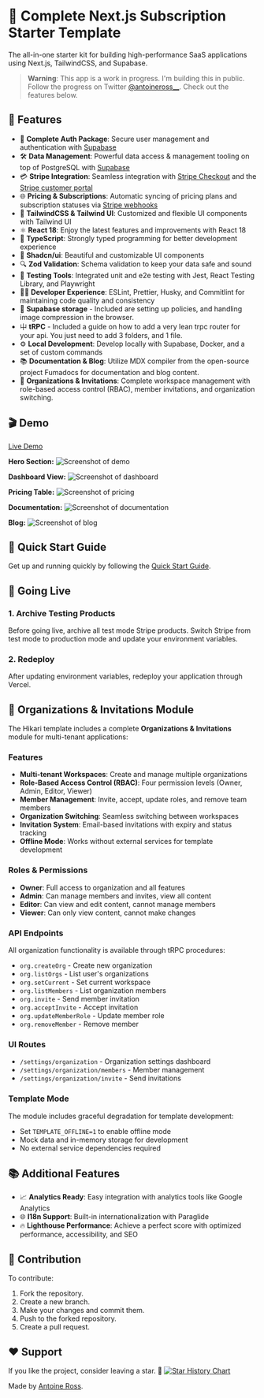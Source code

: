# 🚀 Complete Next.js Subscription Starter Template

The all-in-one starter kit for building high-performance SaaS applications using Next.js, TailwindCSS, and Supabase.

> **Warning**: This app is a work in progress. I'm building this in public. Follow the progress on Twitter [@antoineross\_\_](https://twitter.com/antoineross__). Check out the features below.

## 🎉 Features

- 🔐 **Complete Auth Package**: Secure user management and authentication with [Supabase](https://supabase.io/docs/guides/auth)
- 🛠️ **Data Management**: Powerful data access & management tooling on top of PostgreSQL with [Supabase](https://supabase.io/docs/guides/database)
- 💳 **Stripe Integration**: Seamless integration with [Stripe Checkout](https://stripe.com/docs/payments/checkout) and the [Stripe customer portal](https://stripe.com/docs/billing/subscriptions/customer-portal)
- 🌐 **Pricing & Subscriptions**: Automatic syncing of pricing plans and subscription statuses via [Stripe webhooks](https://stripe.com/docs/webhooks)
- 🌈 **TailwindCSS & Tailwind UI**: Customized and flexible UI components with Tailwind UI
- ⚛️ **React 18**: Enjoy the latest features and improvements with React 18
- 📘 **TypeScript**: Strongly typed programming for better development experience
- 🎨 **Shadcn/ui**: Beautiful and customizable UI components
- 🔍 **Zod Validation**: Schema validation to keep your data safe and sound
- 🧪 **Testing Tools**: Integrated unit and e2e testing with Jest, React Testing Library, and Playwright
- 🧑‍💻 **Developer Experience**: ESLint, Prettier, Husky, and Commitlint for maintaining code quality and consistency
- 📀 **Supabase storage** - Included are setting up policies, and handling image compression in the browser.
- ⼬ **tRPC** - Included a guide on how to add a very lean trpc router for your api. You just need to add 3 folders, and 1 file.
- ⚙️ **Local Development**: Develop locally with Supabase, Docker, and a set of custom commands
- 📚 **Documentation & Blog**: Utilize MDX compiler from the open-source project Fumadocs for documentation and blog content.
- 🏢 **Organizations & Invitations**: Complete workspace management with role-based access control (RBAC), member invitations, and organization switching.

## 🎬 Demo

[Live Demo](https://hikari.antoineross.com/)

**Hero Section:** ![Screenshot of demo](./public/hikari-landingpage.png)

**Dashboard View:** ![Screenshot of dashboard](./public/hikari-dashboard.png)

**Pricing Table:** ![Screenshot of pricing](./public/hikari-pricing.png)

**Documentation:** ![Screenshot of documentation](./public/hikari-documentation.png)

**Blog:** ![Screenshot of blog](./public/hikari-blog.png)

## 📄 Quick Start Guide

Get up and running quickly by following the [Quick Start Guide](https://hikari.antoineross.com/docs/quick-start).

## 🚀 Going Live

### **1. Archive Testing Products**

Before going live, archive all test mode Stripe products. Switch Stripe from test mode to production mode and update your environment variables.

### **2. Redeploy**

After updating environment variables, redeploy your application through Vercel.

## 🏢 Organizations & Invitations Module

The Hikari template includes a complete **Organizations & Invitations** module for multi-tenant applications:

### Features
- **Multi-tenant Workspaces**: Create and manage multiple organizations
- **Role-Based Access Control (RBAC)**: Four permission levels (Owner, Admin, Editor, Viewer)
- **Member Management**: Invite, accept, update roles, and remove team members
- **Organization Switching**: Seamless switching between workspaces
- **Invitation System**: Email-based invitations with expiry and status tracking
- **Offline Mode**: Works without external services for template development

### Roles & Permissions
- **Owner**: Full access to organization and all features
- **Admin**: Can manage members and invites, view all content
- **Editor**: Can view and edit content, cannot manage members
- **Viewer**: Can only view content, cannot make changes

### API Endpoints
All organization functionality is available through tRPC procedures:
- `org.createOrg` - Create new organization
- `org.listOrgs` - List user's organizations
- `org.setCurrent` - Set current workspace
- `org.listMembers` - List organization members
- `org.invite` - Send member invitation
- `org.acceptInvite` - Accept invitation
- `org.updateMemberRole` - Update member role
- `org.removeMember` - Remove member

### UI Routes
- `/settings/organization` - Organization settings dashboard
- `/settings/organization/members` - Member management
- `/settings/organization/invite` - Send invitations

### Template Mode
The module includes graceful degradation for template development:
- Set `TEMPLATE_OFFLINE=1` to enable offline mode
- Mock data and in-memory storage for development
- No external service dependencies required

## 📚 Additional Features

- 📈 **Analytics Ready**: Easy integration with analytics tools like Google Analytics
- 🌐 **I18n Support**: Built-in internationalization with Paraglide
- 🔥 **Lighthouse Performance**: Achieve a perfect score with optimized performance, accessibility, and SEO

## 🤝 Contribution

To contribute:

1. Fork the repository.
2. Create a new branch.
3. Make your changes and commit them.
4. Push to the forked repository.
5. Create a pull request.

## ❤️ Support

If you like the project, consider leaving a star. 🌟
[![Star History Chart](https://api.star-history.com/svg?repos=antoineross/Hikari&type=Date)](https://star-history.com/#antoineross/Hikari&Date)

Made by [Antoine Ross](https://antoineross.com).
